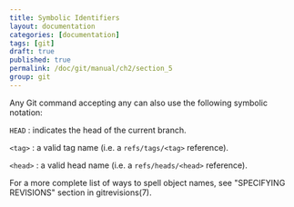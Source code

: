 ```yaml
---
title: Symbolic Identifiers
layout: documentation
categories: [documentation]
tags: [git]
draft: true
published: true
permalink: /doc/git/manual/ch2/section_5
group: git
---
```


Any Git command accepting any <object> can also use the following symbolic notation:

`HEAD`
: indicates the head of the current branch.

`<tag>`
: a valid tag name (i.e. a `refs/tags/<tag>` reference).

`<head>`
: a valid head name (i.e. a `refs/heads/<head>` reference).

For a more complete list of ways to spell object names, see "SPECIFYING REVISIONS" section in gitrevisions(7).
